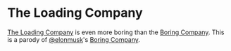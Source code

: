 # The Loading Company

[The Loading Company](http://www.loadingcompany.com) is even more boring than the [Boring Company](https://boringcompany.com/). This is a parody of [@elonmusk](https://twitter.com/elonmusk)'s [Boring Company](https://boringcompany.com/).